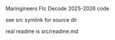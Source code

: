 Maringineers Ftc Decode 2025-2026 code

see src symlink for source dir

real readme is src/readme.md
